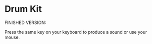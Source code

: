 # Drum Kit

FINISHED VERSION:

Press the same key on your keyboard to produce a sound or use your mouse.

